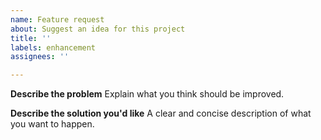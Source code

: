 ```yaml
---
name: Feature request
about: Suggest an idea for this project
title: ''
labels: enhancement
assignees: ''

---
```


**Describe the problem**
Explain what you think should be improved.

**Describe the solution you'd like**
A clear and concise description of what you want to happen.
